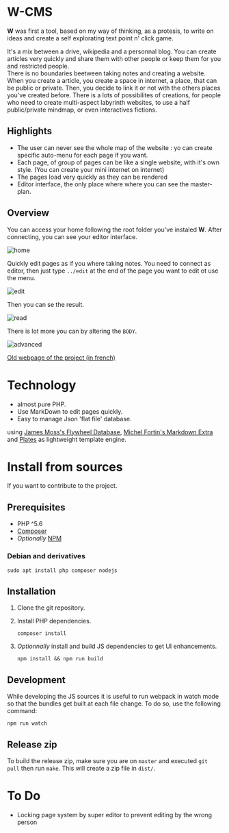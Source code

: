 # W-CMS

**W** was first a tool, based on my way of thinking, as a protesis, to write on ideas and create a self explorating text point n' click game.

It's a mix between a drive, wikipedia and a personnal blog. You can create articles very quickly and share them with other people or keep them for you and restricted people.  
There is no boundaries beetween taking notes and creating a website. When you create a article, you create a space in internet, a place, that can be public or private. Then, you decide to link it or not with the others places you've created before.
There is a lots of possibilites of creations, for people who need to create multi-aspect labyrinth websites, to use a half public/private mindmap, or even interactives fictions.

## Highlights

- The user can never see the whole map of the website : yo can create specific auto-menu for each page if you want.
- Each page, of group of pages can be like a single website, with it's own style. (You can create your mini internet on internet)
- The pages load very quickly as they can be rendered
- Editor interface, the only place where where you can see the master-plan.


Overview
--------

You can access your home following the root folder you've instaled **W**. After connecting, you can see your editor interface.

![home](https://w-cms.top/gif/home.jpg)

Quickly edit pages as if you where taking notes. You need to connect as editor, then just type `../edit` at the end of the page you want to edit ot use the menu.

![edit](https://w-cms.top/gif/edit.jpg)

Then you can se the result.

![read](https://w-cms.top/gif/read.jpg)

There is lot more you can by altering the `BODY`.

![advanced](https://w-cms.top/gif/advanced.jpg)



[Old webpage of the project (in french)](http://vincent.club1.fr/w/?id=w)


# Technology

- almost pure PHP.
- Use MarkDown to edit pages quickly.
- Easy to manage Json 'flat file' database.

using [James Moss's Flywheel Database](https://github.com/jamesmoss/flywheel), [Michel Fortin's Markdown Extra](https://github.com/michelf/php-markdown) and [Plates](https://github.com/thephpleague/plates) as lightweight template engine.

# Install from sources

If you want to contribute to the project.

## Prerequisites

- PHP ^5.6
- [Composer](https://getcomposer.org/)
- _Optionally_ [NPM](https://www.npmjs.com/get-npm)

### Debian and derivatives

    sudo apt install php composer nodejs

## Installation

1.  Clone the git repository.
2.  Install PHP dependencies.

        composer install

3.  _Optionnally_ install and build JS dependencies to get UI enhancements.

        npm install && npm run build

## Development

While developing the JS sources it is useful to run webpack in watch mode so that the bundles get built at each file change. To do so, use the following command:

    npm run watch

## Release zip

To build the release zip, make sure you are on `master` and executed `git pull` then run `make`. This will create a zip file in `dist/`.


To Do
=====


- Locking page system by super editor to prevent editing by the wrong person
